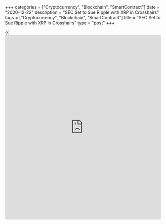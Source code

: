 +++
categories = ["Cryptocurrency", "Blockchain", "SmartContract"]
date = "2020-12-22"
description = "SEC Set to Sue Ripple with XRP in Crosshairs"
tags = ["Cryptocurrency", "Blockchain", "SmartContract"]
title = "SEC Set to Sue Ripple with XRP in Crosshairs"
type = "post"
+++

{{<iframe id="large-banner" src="https://www.bounty.group/#slide=22.0" width="100%" height="600" scrolling="no" style="border: 0px solid rgb(216, 221, 230); border-radius: 3px;">}}

Ripple will be sued by the SEC for allegedly selling unlicensed
securities in the form of XRP tokens, according to Fortune. In a move
reminiscent of Coinbase’s recent front-running of a New York Times
expose of its alleged treatment of employees of color, Ripple CEO Brad
Garlinghouse has taken the unusual step of posting to Twitter to
seemingly legislate the issue in the court of public opinion.

![SEC Set to Sue Ripple with XRP in Crosshairs][1]

Bitcoin and Ethereum have both escaped SEC enforcement due to their
decentralized nature. However, XRP, the token associated with Ripple,
has long been criticized by some members of the crypto community as
highly centralized. Ripple has maintained an escrow account of around 50
billion XRP, or around half of the total supply, which the CTO David
Schwartz claims to have been ‘gifted’ by the creators of the third-
largest cryptocurrency.

Despite class-action lawsuits and acrimonious splits between the
original founders, Ripple has survived to become one of the fintech
industry’s richest companies, with a reserve — primarily held in XRP —
that could theoretically be worth almost $25 billion, even after a
dramatic 13.5% drop in the price of the cryptocurrency token following
the [news](https://www.letsplayfx.com/blog/forex-news-website/) of the potential lawsuit.

A source with connections to Ripple told Cointelegraph that: “There’s no
way it [XRP] is not a security.”

> Ripple posted a Wells submission document to its [website](https://www.playgroundfx.com/blog/website-for-forex-trading/) explaining
its position, claiming that “By alleging that Ripple’s distributions of
XRP are investment contracts while maintaining that [bitcoin](https://www.letsplayfx.com/blog/forex-for-bitcoin/) and ether
are not securities, the Commission is picking virtual currency winners
and losers, destroying U.S.-based, consumer-friendly innovation in the
process.”

_Source:[FXPro][2]_

   1. /files/downloads/a/1/1/a116f9cb31dbb9edc944ae648cb0c773_83efec1d84df79184760c4367f9eb26a.png
   2. /geturl/index/5f4f748c3fe57e66fc2e8eb126ca35a6120f70c1/